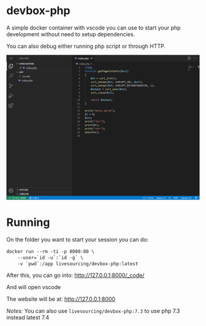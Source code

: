 # devbox-php

A simple docker container with vscode you can use to start your php development without need to setup dependencies.

You can also debug either running php script or through HTTP.

![Example gif](./doc/assets/example.gif)

# Running

On the folder you want to start your session you can do:
```
docker run --rm -ti -p 8000:80 \
    --user=`id -u`:`id -g` \
    -v `pwd`:/app livesourcing/devbox-php:latest
```

After this, you can go into:
http://127.0.0.1:8000/_code/

And will open vscode

The website will be at:
http://127.0.0.1:8000

*Notes:* You can also use `livesourcing/devbox-php:7.3` to use php 7.3 instead latest 7.4


